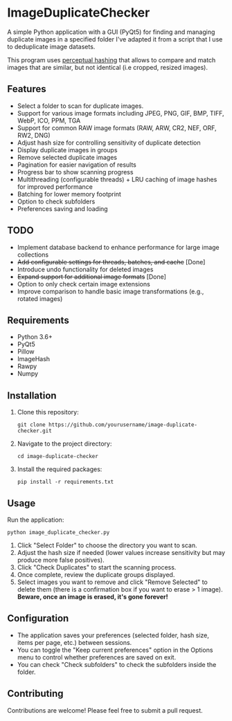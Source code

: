 # ImageDuplicateChecker

A simple Python application  with a GUI (PyQt5) for finding and managing duplicate images in a specified folder I've adapted it from a script that I use to deduplicate image datasets.

This program uses [perceptual hashing](https://en.wikipedia.org/wiki/Perceptual_hashing) that allows to compare and match images that are similar, but not identical (i.e cropped, resized images).

## Features

- Select a folder to scan for duplicate images.
- Support for various image formats including JPEG, PNG, GIF, BMP, TIFF, WebP, ICO, PPM, TGA
- Support for common RAW image formats (RAW, ARW, CR2, NEF, ORF, RW2, DNG)
- Adjust hash size for controlling sensitivity of duplicate detection
- Display duplicate images in groups
- Remove selected duplicate images
- Pagination for easier navigation of results
- Progress bar to show scanning progress
- Multithreading (configurable threads) + LRU caching of image hashes for improved performance
- Batching for lower memory footprint
- Option to check subfolders
- Preferences saving and loading

## TODO

- Implement database backend to enhance performance for large image collections
- ~~Add configurable settings for threads, batches, and cache~~ [Done]
- Introduce undo functionality for deleted images
- ~~Expand support for additional image formats~~ [Done]
- Option to only check certain image extensions
- Improve comparison to handle basic image transformations (e.g., rotated images)

## Requirements

- Python 3.6+
- PyQt5
- Pillow
- ImageHash
- Rawpy
- Numpy

## Installation

1. Clone this repository:
   ```
   git clone https://github.com/yourusername/image-duplicate-checker.git
   ```

2. Navigate to the project directory:
   ```
   cd image-duplicate-checker
   ```

3. Install the required packages:
   ```
   pip install -r requirements.txt
   ```

## Usage

Run the application:

```
python image_duplicate_checker.py
```

1. Click "Select Folder" to choose the directory you want to scan.
2. Adjust the hash size if needed (lower values increase sensitivity but may produce more false positives).
3. Click "Check Duplicates" to start the scanning process.
4. Once complete, review the duplicate groups displayed.
5. Select images you want to remove and click "Remove Selected" to delete them (there is a confirmation box if you want to erase > 1 image). **Beware, once an image is erased, it's gone forever!**

## Configuration

- The application saves your preferences (selected folder, hash size, items per page, etc.) between sessions.
- You can toggle the "Keep current preferences" option in the Options menu to control whether preferences are saved on exit.
- You can check "Check subfolders" to check the subfolders inside the folder.

## Contributing

Contributions are welcome! Please feel free to submit a pull request.
